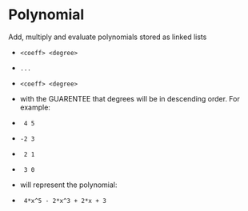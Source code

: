 # Polynomial
Add, multiply and evaluate polynomials stored as linked lists


<coeff> <degree>
 *     <coeff> <degree>
 *     ...
 *     <coeff> <degree>
 * with the GUARENTEE that degrees will be in descending order. For example:
 *      4 5
 *     -2 3
 *      2 1
 *      3 0
 * will represent the polynomial:
 *      4*x^5 - 2*x^3 + 2*x + 3 
 
